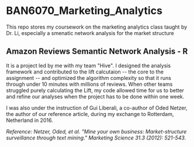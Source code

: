 # BAN6070_Marketing_Analytics

This repo stores my coursework on the marketing analytics class taught by Dr. Li, especially a smenatic network analysis for the market structure

## Amazon Reviews Semantic Network Analysis - R

It is a project led by me with my team "Hive". I designed the analysis framework and contributed to the lift calcutaion -- the core to the assignment -- and optimized the algorithm complexity so that it runs through under 10 minutes with millions of reviews. When other teams struggled purely calculating the Lift, my code allowed time for us to better and refine our analyses when the project has to be done within one week. 

I was also under the instruction of Gui Liberali, a co-author of Oded Netzer, the author of our reference article, during my exchange to Rotterdam, Netherland in 2016.

*Reference: Netzer, Oded, et al. "Mine your own business: Market-structure surveillance through text mining." Marketing Science 31.3 (2012): 521-543.*
